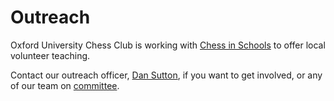 # Outreach

Oxford University Chess Club is working with [Chess in Schools](https://www.chessinschools.co.uk/) to offer local volunteer teaching.

Contact our outreach officer, [Dan Sutton](mailto:daniel.sutton@sjc.ox.ac.uk), if you want to get involved, or any of our team on [committee](/committee).